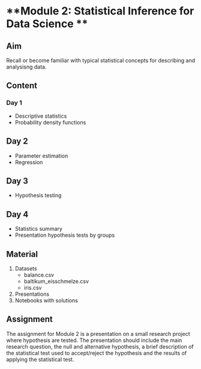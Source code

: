 # **Module 2: Statistical Inference for Data Science **
## **Aim**
Recall or become familiar with typical statistical concepts for describing and analysisng data.

## **Content**
### Day 1
* Descriptive statistics
* Probability density functions
## Day 2
* Parameter estimation
* Regression
## Day 3
* Hypothesis testing
## Day 4
* Statistics summary
* Presentation hypothesis tests by groups

## Material
1. Datasets
    * balance.csv
    * baltikum_eisschmelze.csv
    * iris.csv
2. Presentations
3. Notebooks with solutions

## Assignment
The assignment for Module 2 is a presentation on a small research project where hypothesis are tested. The presentation should include the main research question, the null and alternative hypothesis, a brief description of the statistical test used to accept/reject the hypothesis and the results of applying the statistical test.